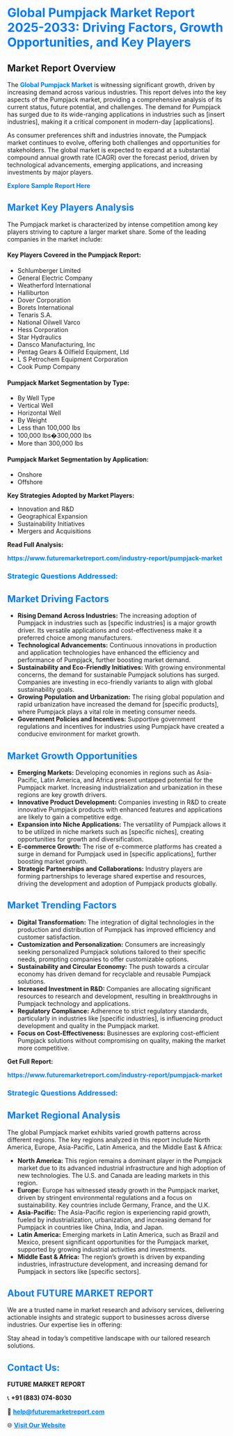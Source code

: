 <h1 style="color: #007BFF;">Global Pumpjack Market Report 2025-2033: Driving Factors, Growth Opportunities, and Key Players</h1>

<section id="overview">
<h2>Market Report Overview</h2>
<p>The <a href="https://www.futuremarketreport.com/industry-report/pumpjack-market" style="color: #007BFF; text-decoration: none;"><strong>Global Pumpjack Market</strong></a> is witnessing significant growth, driven by increasing demand across various industries. This report delves into the key aspects of the Pumpjack market, providing a comprehensive analysis of its current status, future potential, and challenges. The demand for Pumpjack has surged due to its wide-ranging applications in industries such as [insert industries], making it a critical component in modern-day [applications].</p>
<p>As consumer preferences shift and industries innovate, the Pumpjack market continues to evolve, offering both challenges and opportunities for stakeholders. The global market is expected to expand at a substantial compound annual growth rate (CAGR) over the forecast period, driven by technological advancements, emerging applications, and increasing investments by major players.</p>
</section>

<section id="overview">
<p><a href="https://www.futuremarketreport.com/request-sample/reportId=105581" style="color: #007BFF; text-decoration: none;"><strong>Explore Sample Report Here</strong></a></p>
</section>

<section id="key-players">
<h2 style="color: #007BFF;">Market Key Players Analysis</h2>
<p>The Pumpjack market is characterized by intense competition among key players striving to capture a larger market share. Some of the leading companies in the market include:</p>
<h4>Key Players Covered in the Pumpjack Report:</h4>
<ul><li>Schlumberger Limited</li><li>General Electric Company</li><li>Weatherford International</li><li>Halliburton</li><li>Dover Corporation</li><li>Borets International</li><li>Tenaris S.A.</li><li>National Oilwell Varco</li><li>Hess Corporation</li><li>Star Hydraulics</li><li>Dansco Manufacturing, Inc</li><li>Pentag Gears &amp; Oilfield Equipment, Ltd</li><li>L S Petrochem Equipment Corporation</li><li>Cook Pump Company</li></ul>
<h4>Pumpjack Market Segmentation by Type:</h4>
<ul><li>By Well Type</li><li>Vertical Well</li><li>Horizontal Well</li><li>By Weight</li><li>Less than 100,000 lbs</li><li>100,000 lbs�300,000 lbs</li><li>More than 300,000 lbs</li></ul>

<h4>Pumpjack Market Segmentation by Application:</h4>
<ul><li>Onshore</li><li>Offshore</li></ul>
<p><strong>Key Strategies Adopted by Market Players:</strong></p>
<ul>
<li>Innovation and R&D</li>
<li>Geographical Expansion</li>
<li>Sustainability Initiatives</li>
<li>Mergers and Acquisitions</li>
</ul>
</section>

<section>
<p><strong>Read Full Analysis: </strong></p><a href="https://www.futuremarketreport.com/industry-report/pumpjack-market" style="color: #007BFF; text-decoration: none;"><strong>https://www.futuremarketreport.com/industry-report/pumpjack-market</strong></a>
<h3 style="color: #007BFF;">Strategic Questions Addressed:</h3>
</section>

<section id="driving-factors">
<h2 style="color: #007BFF;">Market Driving Factors</h2>
<ul>
<li><strong>Rising Demand Across Industries:</strong> The increasing adoption of Pumpjack in industries such as [specific industries] is a major growth driver. Its versatile applications and cost-effectiveness make it a preferred choice among manufacturers.</li>
<li><strong>Technological Advancements:</strong> Continuous innovations in production and application technologies have enhanced the efficiency and performance of Pumpjack, further boosting market demand.</li>
<li><strong>Sustainability and Eco-Friendly Initiatives:</strong> With growing environmental concerns, the demand for sustainable Pumpjack solutions has surged. Companies are investing in eco-friendly variants to align with global sustainability goals.</li>
<li><strong>Growing Population and Urbanization:</strong> The rising global population and rapid urbanization have increased the demand for [specific products], where Pumpjack plays a vital role in meeting consumer needs.</li>
<li><strong>Government Policies and Incentives:</strong> Supportive government regulations and incentives for industries using Pumpjack have created a conducive environment for market growth.</li>
</ul>
</section>

<section id="growth-opportunities">
<h2 style="color: #007BFF;">Market Growth Opportunities</h2>
<ul>
<li><strong>Emerging Markets:</strong> Developing economies in regions such as Asia-Pacific, Latin America, and Africa present untapped potential for the Pumpjack market. Increasing industrialization and urbanization in these regions are key growth drivers.</li>
<li><strong>Innovative Product Development:</strong> Companies investing in R&D to create innovative Pumpjack products with enhanced features and applications are likely to gain a competitive edge.</li>
<li><strong>Expansion into Niche Applications:</strong> The versatility of Pumpjack allows it to be utilized in niche markets such as [specific niches], creating opportunities for growth and diversification.</li>
<li><strong>E-commerce Growth:</strong> The rise of e-commerce platforms has created a surge in demand for Pumpjack used in [specific applications], further boosting market growth.</li>
<li><strong>Strategic Partnerships and Collaborations:</strong> Industry players are forming partnerships to leverage shared expertise and resources, driving the development and adoption of Pumpjack products globally.</li>
</ul>
</section>

<section id="trending-factors">
<h2 style="color: #007BFF;">Market Trending Factors</h2>
<ul>
<li><strong>Digital Transformation:</strong> The integration of digital technologies in the production and distribution of Pumpjack has improved efficiency and customer satisfaction.</li>
<li><strong>Customization and Personalization:</strong> Consumers are increasingly seeking personalized Pumpjack solutions tailored to their specific needs, prompting companies to offer customizable options.</li>
<li><strong>Sustainability and Circular Economy:</strong> The push towards a circular economy has driven demand for recyclable and reusable Pumpjack solutions.</li>
<li><strong>Increased Investment in R&D:</strong> Companies are allocating significant resources to research and development, resulting in breakthroughs in Pumpjack technology and applications.</li>
<li><strong>Regulatory Compliance:</strong> Adherence to strict regulatory standards, particularly in industries like [specific industries], is influencing product development and quality in the Pumpjack market.</li>
<li><strong>Focus on Cost-Effectiveness:</strong> Businesses are exploring cost-efficient Pumpjack solutions without compromising on quality, making the market more competitive.</li>
</ul>
</section>

<section>
<p><strong>Get Full Report: </strong></p><a href="https://www.futuremarketreport.com/industry-report/pumpjack-market" style="color: #007BFF; text-decoration: none;"><strong>https://www.futuremarketreport.com/industry-report/pumpjack-market</strong></a>
<h3 style="color: #007BFF;">Strategic Questions Addressed:</h3>
</section>


<section id="regional-analysis">
<h2 style="color: #007BFF;">Market Regional Analysis</h2>
<p>The global Pumpjack market exhibits varied growth patterns across different regions. The key regions analyzed in this report include North America, Europe, Asia-Pacific, Latin America, and the Middle East & Africa:</p>
<ul>
<li><strong>North America:</strong> This region remains a dominant player in the Pumpjack market due to its advanced industrial infrastructure and high adoption of new technologies. The U.S. and Canada are leading markets in this region.</li>
<li><strong>Europe:</strong> Europe has witnessed steady growth in the Pumpjack market, driven by stringent environmental regulations and a focus on sustainability. Key countries include Germany, France, and the U.K.</li>
<li><strong>Asia-Pacific:</strong> The Asia-Pacific region is experiencing rapid growth, fueled by industrialization, urbanization, and increasing demand for Pumpjack in countries like China, India, and Japan.</li>
<li><strong>Latin America:</strong> Emerging markets in Latin America, such as Brazil and Mexico, present significant opportunities for the Pumpjack market, supported by growing industrial activities and investments.</li>
<li><strong>Middle East & Africa:</strong> The region’s growth is driven by expanding industries, infrastructure development, and increasing demand for Pumpjack in sectors like [specific sectors].</li>
</ul>
</section>

<footer>
<h2 style="color: #007BFF;">About FUTURE MARKET REPORT</h2>
<p>We are a trusted name in market research and advisory services, delivering actionable insights and strategic support to businesses across diverse industries. Our expertise lies in offering:</p>

<p>Stay ahead in today’s competitive landscape with our tailored research solutions.</p>

<h2 style="color: #007BFF;">Contact Us:</h2>
<p><strong>FUTURE MARKET REPORT</strong></p>
<p>📞 <strong>+91 (883) 074-8030</strong></p>
<p>📧 <strong><a href="mailto:help@futuremarketreport.com" style="color: #007BFF;">help@futuremarketreport.com</a></strong></p>
<p>🌐 <strong><a href="https://www.futuremarketreport.com/" style="color: #007BFF;">Visit Our Website</a></strong></p>
</footer>